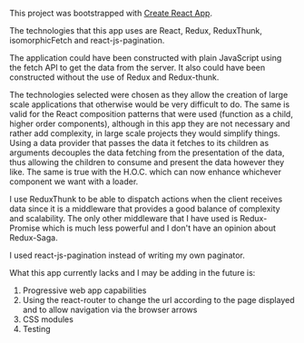 This project was bootstrapped with [Create React App](https://github.com/facebookincubator/create-react-app).

The technologies that this app uses are React, Redux, ReduxThunk, isomorphicFetch
and react-js-pagination.

The application could have been constructed with plain JavaScript using the fetch API to get the data from the server. It also could have been constructed without the use of Redux and Redux-thunk.

The technologies selected were chosen as they allow the creation of large scale applications that otherwise would be very difficult to do.
The same is valid for the React composition patterns that were used (function as a child, higher order components),
although in this app they are not necessary and rather add complexity, in large scale projects they would simplify things.
Using a data provider that passes the data it fetches to its children as arguments decouples the data fetching from the presentation of the data, thus allowing the children to consume and present the data however they like. The same is true with the H.O.C. which can now enhance whichever component we want with a loader.

I use ReduxThunk to be able to dispatch actions when the client receives data since it is a middleware that provides a good balance of complexity and scalability. The only other middleware that I have used is Redux-Promise which is much less powerful and I don't have an opinion about Redux-Saga.

I used react-js-pagination instead of writing my own paginator.

What this app currently lacks and I may be adding in the future is:

1.  Progressive web app capabilities
2.  Using the react-router to change the url according to the page displayed and
    to allow navigation via the browser arrows
3.  CSS modules
4.  Testing
